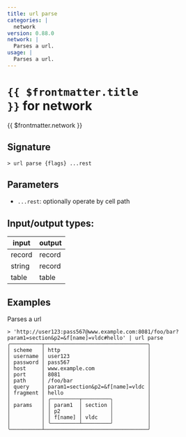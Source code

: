 ```yaml
---
title: url parse
categories: |
  network
version: 0.88.0
network: |
  Parses a url.
usage: |
  Parses a url.
---
```

<!-- This file is automatically generated. Please edit the command in https://github.com/nushell/nushell instead. -->

# <code>{{ $frontmatter.title }}</code> for network

<div class='command-title'>{{ $frontmatter.network }}</div>

## Signature

```> url parse {flags} ...rest```

## Parameters

 -  `...rest`: optionally operate by cell path


## Input/output types:

| input  | output |
| ------ | ------ |
| record | record |
| string | record |
| table  | table  |
## Examples

Parses a url
```nu
> 'http://user123:pass567@www.example.com:8081/foo/bar?param1=section&p2=&f[name]=vldc#hello' | url parse
╭──────────┬─────────────────────────────────╮
│ scheme   │ http                            │
│ username │ user123                         │
│ password │ pass567                         │
│ host     │ www.example.com                 │
│ port     │ 8081                            │
│ path     │ /foo/bar                        │
│ query    │ param1=section&p2=&f[name]=vldc │
│ fragment │ hello                           │
│          │ ╭─────────┬─────────╮           │
│ params   │ │ param1  │ section │           │
│          │ │ p2      │         │           │
│          │ │ f[name] │ vldc    │           │
│          │ ╰─────────┴─────────╯           │
╰──────────┴─────────────────────────────────╯
```
